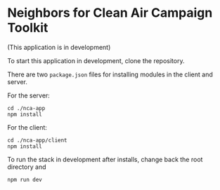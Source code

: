 # Neighbors for Clean Air Campaign Toolkit

(This application is in development)

To start this application in development, clone the repository.

There are two `package.json` files for installing modules in the client and server.

For the server:

```
cd ./nca-app
npm install
```

For the client:

```
cd ./nca-app/client
npm install
```

To run the stack in development after installs, change back the root directory and

```
npm run dev
```
